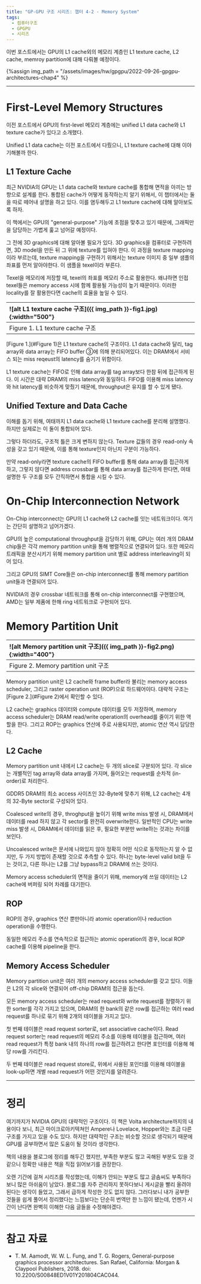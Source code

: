 ```yaml
---
title: "GP-GPU 구조 시리즈: 챕터 4-2 - Memory System"
tags:
  - 컴퓨터구조
  - GPGPU
  - 시리즈
---
```


이번 포스트에서는 GPU의 L1 cache외의 메모리 계층인 L1 texture cache, L2 cache, memroy partition에 대해 다뤄볼 예정이다.

{%assign img_path = "/assets/images/hw/gpgpu/2022-09-26-gpgpu-architectures-chap4" %}

---

# First-Level Memory Structures

이전 포스트에서 GPU의 first-level 메모리 계층에는 
  unified L1 data cache와 L1 texture cache가 있다고 소개했다.

Unified L1 data cache는 이전 포스트에서 다뤘으니, L1 texture cache에 대해 이야기해볼까 한다.

## L1 Texture Cache

최근 NVIDIA의 GPU는 L1 data cache와 texture cache를 통합해 면적을 아끼는 방향으로 설계를 한다.
통합된 cache가 어떻게 동작하는지 알기 위해서, 이 챕터에서는 둘을 따로 떼어내 설명을 하고 있다.
이를 염두해두고 L1 texture cache에 대해 알아보도록 하자.

이 책에서는 GPU의 "general-purpose" 기능에 초점을 맞추고 있기 때문에, 그래픽만을 담당하는 가볍게 훑고 넘어갈 예정이다.

그 전에 3D graphics에 대해 알아볼 필요가 있다.
3D graphics을 컴퓨터로 구현하려면, 3D model을 만든 뒤 그 위에 texture를 입혀야 한다.
이 과정을 texture mapping이라 부르는데, texture mapping을 구현하기 위해서는
  texture 이미지 중 일부 샘플의 좌표를 먼저 알아야한다.
이 샘플을 texel이라 부른다.

Texel을 메모리에 저장할 때, texel의 좌표를 메모리 주소로 활용한다.
왜냐하면 인접 texel들은 memory access 시에 함께 활용될 가능성이 높기 때문이다.
이러한 locality를 잘 활용한다면 cache의 효율을 높일 수 있다.

|<a name="Figure 1">![alt L1 texture cache 구조]({{ img_path }}-fig1.jpg){:width="500"}</a>|
|:-------|
|Figure 1. L1 texture cache 구조|

[Figure 1.](#Figure 1)은 L1 texture cache의 구조이다.
L1 data cache와 달리, tag array와 data array는 FIFO buffer ③에 의해 분리되어있다.
이는 DRAM에서 서비스 되는 miss reqeust의 latency를 숨기기 위함이다.

L1 texture cache는 FIFO로 인해 data array를 tag array보다 한참 뒤에 접근하게 된다.
이 시간은 대략 DRAM의 miss latency와 동일하다.
FIFO를 이용해 miss latency와 hit latency를 비슷하게 맞췄기 때문에, throughput은 유지를 할 수 있게 됐다.

## Unified Texture and Data Cache

이해를 돕기 위해, 여태까지 L1 data cache와 L1 texture cache를 분리해 설명했다.
하지만 실제로는 이 둘이 통합되어 있다.

그렇다 하더라도, 구조적 틀은 크게 변하지 않는다.
Texture 값들의 경우 read-only 속성을 갖고 있기 때문에, 이를 통해 texture인지 아닌지 구분이 가능하다.

만약 read-only라면 texture cache의 FIFO buffer를 통해 data array를 접근하게 하고, 
  그렇지 않다면 address crossbar를 통해 data array를 접근하게 한다면,
  여태 설명한 두 구조를 모두 간직하면서 통합을 시킬 수 있다.

# On-Chip Interconnection Network

On-Chip interconnect는 GPU의 L1 cache와 L2 cache를 잇는 네트워크이다.
여기는 간단히 설명하고 넘어가겠다.

GPU의 높은 computational throughput을 감당하기 위해,
  GPU는 여러 개의 DRAM chip들은 각각 memory partition unit을 통해 병렬적으로 연결되어 있다.
또한 메모리 트래픽을 분산시키기 위해 memory partition unit 별로 address interleaving이 되어 있다.

그리고 GPU의 SIMT Core들은 on-chip interconnect를 통해 memory partition unit들과 연결되어 있다.

NVIDIA의 경우 crossbar 네트워크를 통해 on-chip interconnect를 구현했으며,
  AMD는 일부 제품에 한해 ring 네트워크로 구현되어 있다.

# Memory Partition Unit

|<a name="Figure 2">![alt Memory partition unit 구조]({{ img_path }}-fig2.png){:width="400"}</a>|
|:-------|
|Figure 2. Memory partition unit 구조|


Memory partition unit은 L2 cache와 frame buffer라 불리는 memory access scheduler,
  그리고 raster operation unit (ROP)으로 하드웨어이다.
대략적 구조는 [Figure 2.](#Figure 2)에서 확인할 수 있다.

L2 cache는 graphics 데이터와 compute 데이터를 모두 저장하며,
  memory access scheduler는 DRAM read/write operation의 overhead를 줄이기 위한 역할을 한다.
그리고 ROP는 graphics 연산에 주로 사용되지만, atomic 연산 역시 담당한다.

## L2 Cache

Memory partition unit 내에서 L2 cache는 두 개의 slice로 구분되어 있다.
각 slice는 개별적인 tag array와 data array를 가지며, 들어오는 request를 순차적 (in-order)로 처리한다.

GDDR5 DRAM의 최소 access 사이즈인 32-Byte에 맞추기 위해, L2 cache는 4개의 32-Byte sector로 구성되어 있다.

Coalesced write의 경우, throghput을 높이기 위해 write miss 발생 시, DRAM에서 데이터를 read 하지 않고 각 sector를 완전히 overwrite한다.
일반적인 CPU는 write miss 발생 시, DRAM에서 데이터를 읽은 후, 필요한 부분만 write하는 것과는 차이를 보인다.

Uncoalesced write은 문서에 나와있지 않아 정확히 어떤 식으로 동작하는지 알 수 없지만, 두 가지 방법이 존재할 것으로 추측할 수 있다.
하나는 byte-level valid bit을 두는 것이고, 다른 하나는 L2를 그냥 bypass하고 DRAM에 쓰는 것이다.

Memory access scheduler의 면적을 줄이기 위해, memory에 쓰일 데이터는 L2 cache에 버퍼링 되어 차례를 대기한다.

## ROP

ROP의 경우, graphics 연산 뿐만아니라 atomic operation이나 reduction operation을 수행한다.

동일한 메모리 주소를 연속적으로 접근하는 atomic operation의 경우, local ROP cache를 이용해 pipeline을 한다.

## Memory Access Scheduler

Memory partition unit은 여러 개의 memory access scheduler를 갖고 있다.
이들은 L2의 각 slice와 연결되어 off-chip DRAM의 접근을 돕는다.

모든 memory access scheduler는 read request와 write request를 정렬하기 위한 sorter를 각각 가지고 있으며,
  DRAM의 한 bank의 같은 row를 접근하는 여러 read request를 하나로 묶기 위해 2개의 테이블을 가지고 있다.

첫 번째 테이블은 read request sorter로, set associative cache이다.
Read request sorter는 read request의 메모리 주소를 이용해 테이블을 접근하며,
  여러 read request가 특정 bank 내의 하나의 row를 접근하려고 한다면 포인터를 이용해 해당 row를 가리킨다.

두 번째 테이블은 read request store로, 위에서 사용된 포인터를 이용해 테이블을 look-up하면
  개별 read request가 어떤 것인지를 알려준다.

---

# 정리

여기까지가 NVIDIA GPU의 대략적인 구조이다.
이 책은 Volta architecture까지의 내용이다 보니,
  최근 마이크로아키텍쳐인 Ampere나 Lovelace, Hopper와는 조금 다른 구조를 가지고 있을 수도 있다.
하지만 대략적인 구조는 비슷할 것으로 생각되기 때문에 GPU를 공부하면서 많은 도움이 될 것이라 생각한다.

책의 내용을 블로그에 정리를 해두긴 했지만, 부족한 부분도 많고 곡해된 부분도 있을 것 같으니
  정확한 내용은 책을 직접 읽어보기를 권장한다.

오랜 기간에 걸쳐 시리즈를 작성했는데, 이해가 안되는 부분도 많고 글솜씨도 부족하다보니 많은 아쉬움이 남았다.
블로그를 자주 관리하지 못하다보니 게시글을 빨리 올려야된다는 생각이 들었고,
  그래서 급하게 작성한 것도 없지 않다.
그러다보니 내가 공부한 것들을 쉽게 풀어서 정리했다는 느낌보다는 단순히 번역만 한 느낌이 됐는데,
  언젠가 시간이 난다면 완벽히 이해한 다음 글들을 수정해야겠다.



---

# 참고 자료

- T. M. Aamodt, W. W. L. Fung, and T. G. Rogers, General-purpose graphics processor architectures. San Rafael, California: Morgan & Claypool Publishers, 2018. doi: 10.2200/S00848ED1V01Y201804CAC044.
